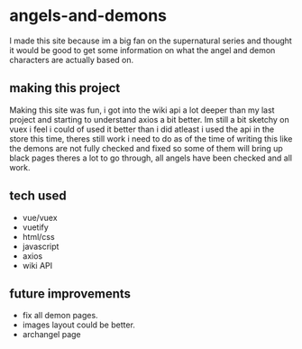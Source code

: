 # angels-and-demons

I made this site because im a big fan on the supernatural series and thought it would be good to get some information on what the angel and demon characters are actually based on.

## making this project

Making this site was fun, i got into the wiki api a lot deeper than my last project and starting to understand axios a bit better.
Im still a bit sketchy on vuex i feel i could of used it better than i did atleast i used the api in the store this time,
theres still work i need to do as of the time of writing this like the demons are not fully checked and fixed so some of them will bring up black pages theres a lot to go through, all angels have been checked and all work.


## tech used

 - vue/vuex
 - vuetify
 - html/css
 - javascript
 - axios
 - wiki API
 
 ## future improvements
 
- fix all demon pages.
- images layout could be better.
- archangel page
